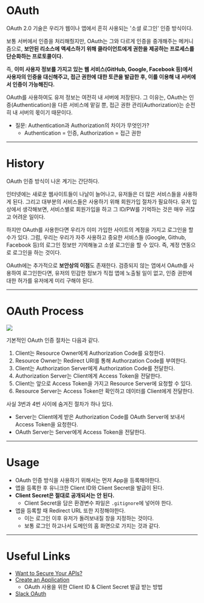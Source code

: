# OAuth

OAuth 2.0 기술은 우리가 웹이나 앱에서 흔히 사용되는 '소셜 로그인' 인증 방식이다.

보통 서버에서 인증을 처리해줬지만, OAuth는 그와 다르게 인증을 중개해주는 메커니즘으로, **보안된 리소스에 액세스하기 위해 클라이언트에게 권한을 제공하는 프로세스를 단순화하는 프로토콜이다.**

즉, **이미 사용자 정보를 가지고 있는 웹 서비스(GitHub, Google, Facebook 등)에서 사용자의 인증을 대신해주고, 접근 권한에 대한 토큰을 발급한 후, 이를 이용해 내 서버에서 인증이 가능해진다.**

OAuth를 사용하여도 유저 정보는 여전히 내 서버에 저장된다. 그 이유는, OAuth는 인증(Authentication)을 다른 서비스에 맡길 뿐, 접근 권한 관리(Authorization)는 순전히 내 서버의 몫이기 때문이다.

- 질문: Authentication과 Authorization의 차이가 무엇인가?
  - Authentication = 인증, Authorization = 접근 권한

---

# History

OAuth 인증 방식이 나온 계기는 간단하다.

인터넷에는 새로운 웹사이트들이 나날이 늘어나고, 유저들은 더 많은 서비스들을 사용하게 된다. 그리고 대부분의 서비스들은 사용하기 위해 회원가입 절차가 필요하다. 유저 입상에서 생각해보면, 서비스별로 회원가입을 하고 그 ID/PW를 기억하는 것은 매우 귀찮고 어려운 일이다.

하지만 OAuth를 사용한다면 우리가 이미 가입한 사이트의 계정을 가지고 로그인을 할 수가 있다. 그럼, 우리는 우리가 자주 사용하고 중요한 서비스들 (Google, Github, Facebook 등)의 로그인 정보만 기억해놓고 소셜 로그인을 할 수 있다. 즉, 계정 연동으로 로그인을 하는 것이다.

OAuth에는 추가적으로 **보안상의 이점**도 존재한다. 검증되지 않는 앱에서 OAuth를 사용하여 로그인한다면, 유저의 민감한 정보가 직접 앱에 노출될 일이 없고, 인증 권한에 대한 허가를 유저에게 미리 구해야 된다.

---

# OAuth Process

<img src='https://a.slack-edge.com/fbd3c/img/api/articles/oauth_scopes_tutorial/slack_oauth_flow_diagram.png'/>

기본적인 OAuth 인증 절차는 다음과 같다.

1. Client는 Resource Owner에게 Authorization Code를 요청한다.
2. Resource Owner는 Redirect URI를 통해 Authorzation Code를 부여한다.
3. Client는 Authorization Server에게 Authorization Code를 전달한다.
4. Authorization Server는 Client에게 Access Token을 전달한다.
5. Client는 앞으로 Access Token을 가지고 Resource Server에 요청할 수 있다.
6. Resource Server는 Access Token만 확인하고 데이터를 Client에게 전달한다.

사실 3번과 4번 사이에 숨겨진 절차가 하나 있다.

- Server는 Client에게 받은 Authorization Code를 OAuth Server에 보내서 Access Token을 요청한다.
- OAuth Server는 Server에게 Access Token을 전달한다.

---

# Usage

- OAuth 인증 방식을 사용하기 위해서는 먼저 App을 등록해야한다.
- 앱을 등록한 후 유니크한 Client ID와 Client Secret을 발급이 된다.
- **Client Secret은 절대로 공개되서는 안 된다.**
  - Client Secret을 담은 환경변수 파일은 `.gitignore`에 넣어야 한다.
- 앱을 등록할 때 Redirect URL 또한 지정해야한다.
  - 이는 로그인 이후 유저가 돌려보내질 창을 지정하는 것이다.
  - 보통 로그인 하고나서 도메인의 홈 화면으로 가지는 것과 같다.

---

# Useful Links

- [Want to Secure Your APIs?](https://www.okta.com/blog/2019/10/want-to-secure-your-apis-youll-need-oauth-2-0-for-that/)
- [Create an Application](https://www.oauth.com/oauth2-servers/accessing-data/create-an-application/)
  - OAuth 사용을 위한 Client ID & Client Secret 발급 받는 방법
- [Slack OAuth](https://api.slack.com/legacy/oauth)
